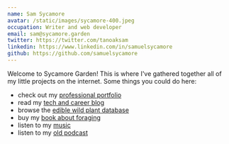 ```yaml
---
name: Sam Sycamore
avatar: /static/images/sycamore-400.jpeg
occupation: Writer and web developer
email: sam@sycamore.garden
twitter: https://twitter.com/tanoaksam
linkedin: https://www.linkedin.com/in/samuelsycamore
github: https://github.com/samuelsycamore
---
```


Welcome to Sycamore Garden!
This is where I've gathered together all of my little projects on the internet.
Some things you could do here:

- check out my [professional portfolio](https://work.sycamore.garden)
- read my [tech and career blog](https://tech.sycamore.garden)
- browse the [edible wild plant database](https://foraging.sycamore.garden)
- buy my [book about foraging](https://shop.sycamore.garden)
- listen to my [music](https://soundcloud.com/samsycamore)
- listen to my [old podcast](https://thegoodliferevival.com/podcast)
